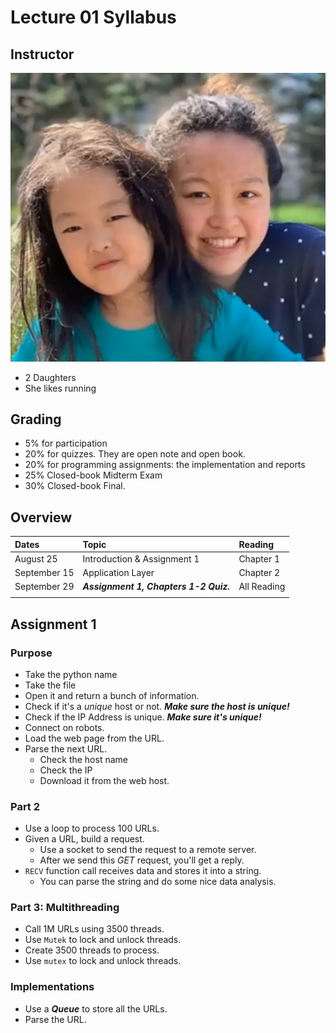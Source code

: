 # Lecture 01 Syllabus

## Instructor

![Dr. Yao has two daughters.](../../.gitbook/assets/image%20%28224%29.png)

* 2 Daughters
* She likes running

## Grading

* 5% for participation
* 20% for quizzes. They are open note and open book.
* 20% for programming assignments: the implementation and reports
* 25% Closed-book Midterm Exam
* 30% Closed-book Final.

## Overview

| Dates | Topic | Reading |
| :--- | :--- | :--- |
| August 25 | Introduction & Assignment 1 | Chapter 1 |
| September 15 | Application Layer | Chapter 2 |
| September 29 | _**Assignment 1, Chapters 1-2 Quiz.**_ | All Reading |
|  |  |  |

## Assignment 1

### Purpose

* Take the python name
* Take the file
* Open it and return a bunch of information.
* Check if it's a _unique_ host or not. _**Make sure the host is unique!**_
* Check if the IP Address is unique. _**Make sure it's unique!**_
* Connect on robots. 
* Load the web page from the URL.
* Parse the next URL.
  * Check the host name
  * Check the IP
  * Download it from the web host.

### Part 2

* Use a loop to process 100 URLs.
* Given a URL, build a request.
  * Use a socket to send the request to a remote server.
  * After we send this _GET_ request, you'll get a reply.
* `RECV` function call receives data and stores it into a string.
  * You can parse the string and do some nice data analysis.

### Part 3: Multithreading

* Call 1M URLs using 3500 threads.
* Use `Mutek` to lock and unlock threads.
* Create 3500 threads to process.
* Use `mutex` to lock and unlock threads.

### Implementations

* Use a _**Queue**_ to store all the URLs.
* Parse the URL.











